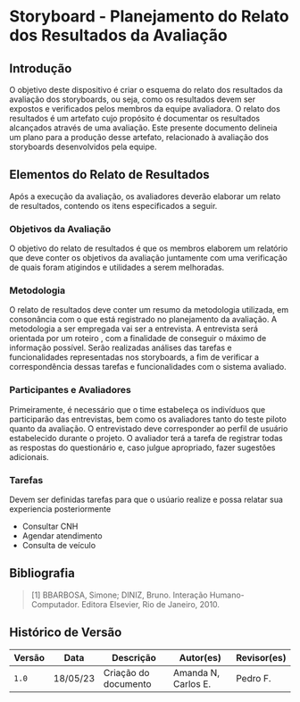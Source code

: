 # Storyboard - Planejamento do Relato dos Resultados da Avaliação

## Introdução
O objetivo deste dispositivo é criar o esquema do relato dos resultados da avaliação dos storyboards, ou seja, como os resultados devem ser expostos e verificados pelos membros da equipe avaliadora. O relato dos resultados é um artefato cujo propósito é documentar os resultados alcançados através de uma avaliação. Este presente documento delineia um plano para a produção desse artefato, relacionado à avaliação dos storyboards desenvolvidos pela equipe.

## Elementos do Relato de Resultados
Após a execução da avaliação, os avaliadores deverão elaborar um relato de resultados, contendo os itens especificados a seguir.

### Objetivos da Avaliação
O objetivo do relato de resultados é que os membros elaborem um relatório que deve conter os objetivos da avaliação juntamente com uma verificação de quais foram atigindos e utilidades a serem melhoradas.

### Metodologia
O relato de resultados deve conter um resumo da metodologia utilizada, em consonância com o que está registrado no planejamento da avaliação.
A metodologia a ser empregada vai ser a entrevista. A entrevista será orientada por um roteiro , com a finalidade de conseguir o máximo de informação possível. Serão realizadas análises das tarefas e funcionalidades representadas nos storyboards, a fim de verificar a correspondência dessas tarefas e funcionalidades com o sistema avaliado.

### Participantes e Avaliadores
Primeiramente, é necessário que o time estabeleça os indivíduos que participarão das entrevistas, bem como os avaliadores tanto do teste piloto quanto da avaliação. O entrevistado deve corresponder ao perfil de usuário estabelecido durante o projeto. O avaliador terá a tarefa de registrar todas as respostas do questionário e, caso julgue apropriado, fazer sugestões adicionais.

### Tarefas
Devem ser definidas tarefas para que o usúario realize e possa relatar sua experiencia posteriormente

- Consultar CNH
- Agendar atendimento
- Consulta de veículo

## Bibliografia

> [1] BBARBOSA, Simone; DINIZ, Bruno. Interação Humano-Computador. Editora Elsevier, Rio de Janeiro, 2010.

## Histórico de Versão

| Versão | Data     | Descrição                                                        | Autor(es) | Revisor(es) |
| ------ | -------- | ---------------------------------------------------------------- | --------- | ----------- |
| `1.0`  | 18/05/23 | Criação do documento | Amanda N, Carlos E.  | Pedro F. |